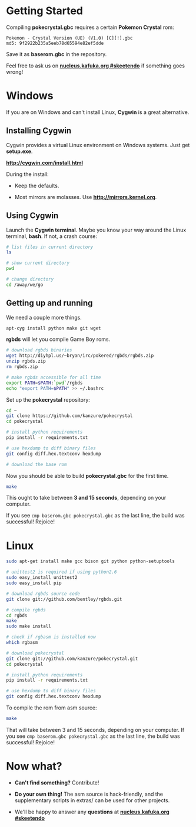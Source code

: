 # Getting Started

Compiling **pokecrystal.gbc** requires a certain **Pokemon Crystal** rom:

```
Pokemon - Crystal Version (UE) (V1.0) [C][!].gbc
md5: 9f2922b235a5eeb78d65594e82ef5dde
```

Save it as **baserom.gbc** in the repository.


Feel free to ask us on **[nucleus.kafuka.org #skeetendo](http://chat.mibbit.com/?server=nucleus.kafuka.org&channel=#skeetendo)** if something goes wrong!

# Windows

If you are on Windows and can't install Linux, **Cygwin** is a great alternative.

## Installing Cygwin

Cygwin provides a virtual Linux environment on Windows systems. Just get **setup.exe**.

**http://cygwin.com/install.html**

During the install:

* Keep the defaults.

* Most mirrors are molasses. Use **http://mirrors.kernel.org**.


## Using Cygwin

Launch the **Cygwin terminal**. Maybe you know your way around the Linux terminal, **bash**. If not, a crash course:
```bash
# list files in current directory
ls

# show current directory
pwd

# change directory
cd /away/we/go
```


## Getting up and running

We need a couple more things.

```bash
apt-cyg install python make git wget
```

**rgbds** will let you compile Game Boy roms.

```bash
# download rgbds binaries
wget http://diyhpl.us/~bryan/irc/pokered/rgbds/rgbds.zip
unzip rgbds.zip
rm rgbds.zip

# make rgbds accessible for all time
export PATH=$PATH:`pwd`/rgbds
echo "export PATH=$PATH" >> ~/.bashrc
```

Set up the **pokecrystal** repository:

```bash
cd ~
git clone https://github.com/kanzure/pokecrystal
cd pokecrystal

# install python requirements
pip install -r requirements.txt

# use hexdump to diff binary files
git config diff.hex.textconv hexdump

# download the base rom
```

Now you should be able to build **pokecrystal.gbc** for the first time.
```bash
make
```

This ought to take between **3 and 15 seconds**, depending on your computer.

If you see `cmp baserom.gbc pokecrystal.gbc` as the last line, the build was successful! Rejoice!


# Linux

```bash
sudo apt-get install make gcc bison git python python-setuptools 

# unittest2 is required if using python2.6
sudo easy_install unittest2
sudo easy_install pip

# download rgbds source code
git clone git://github.com/bentley/rgbds.git

# compile rgbds
cd rgbds
make
sudo make install

# check if rgbasm is installed now
which rgbasm

# download pokecrystal
git clone git://github.com/kanzure/pokecrystal.git
cd pokecrystal

# install python requirements
pip install -r requirements.txt

# use hexdump to diff binary files
git config diff.hex.textconv hexdump
```

To compile the rom from asm source:
```bash
make
```

That will take between 3 and 15 seconds, depending on your computer. If you see `cmp baserom.gbc pokecrystal.gbc` as the last line, the build was successful! Rejoice!


# Now what?

* **Can't find something?** Contribute!

* **Do your own thing!** The asm source is hack-friendly, and the supplementary scripts in extras/ can be used for other projects.

* We'll be happy to answer any **questions** at **[nucleus.kafuka.org #skeetendo](http://chat.mibbit.com/?server=nucleus.kafuka.org&channel=#skeetendo)**

